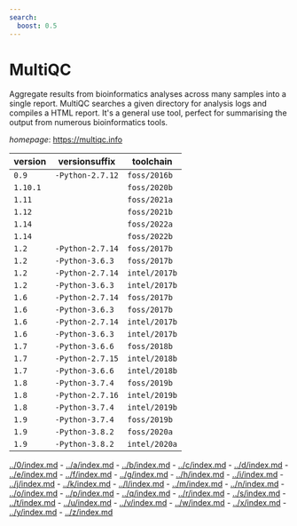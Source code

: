 ```yaml
---
search:
  boost: 0.5
---
```

# MultiQC

Aggregate results from bioinformatics analyses across many samples into a single   report.   MultiQC searches a given directory for analysis logs and compiles a HTML report. It's a general  use tool, perfect for summarising the output from numerous bioinformatics tools.

*homepage*: <https://multiqc.info>

version | versionsuffix | toolchain
--------|---------------|----------
``0.9`` | ``-Python-2.7.12`` | ``foss/2016b``
``1.10.1`` |  | ``foss/2020b``
``1.11`` |  | ``foss/2021a``
``1.12`` |  | ``foss/2021b``
``1.14`` |  | ``foss/2022a``
``1.14`` |  | ``foss/2022b``
``1.2`` | ``-Python-2.7.14`` | ``foss/2017b``
``1.2`` | ``-Python-3.6.3`` | ``foss/2017b``
``1.2`` | ``-Python-2.7.14`` | ``intel/2017b``
``1.2`` | ``-Python-3.6.3`` | ``intel/2017b``
``1.6`` | ``-Python-2.7.14`` | ``foss/2017b``
``1.6`` | ``-Python-3.6.3`` | ``foss/2017b``
``1.6`` | ``-Python-2.7.14`` | ``intel/2017b``
``1.6`` | ``-Python-3.6.3`` | ``intel/2017b``
``1.7`` | ``-Python-3.6.6`` | ``foss/2018b``
``1.7`` | ``-Python-2.7.15`` | ``intel/2018b``
``1.7`` | ``-Python-3.6.6`` | ``intel/2018b``
``1.8`` | ``-Python-3.7.4`` | ``foss/2019b``
``1.8`` | ``-Python-2.7.16`` | ``intel/2019b``
``1.8`` | ``-Python-3.7.4`` | ``intel/2019b``
``1.9`` | ``-Python-3.7.4`` | ``foss/2019b``
``1.9`` | ``-Python-3.8.2`` | ``foss/2020a``
``1.9`` | ``-Python-3.8.2`` | ``intel/2020a``

[../0/index.md](0) - [../a/index.md](a) - [../b/index.md](b) - [../c/index.md](c) - [../d/index.md](d) - [../e/index.md](e) - [../f/index.md](f) - [../g/index.md](g) - [../h/index.md](h) - [../i/index.md](i) - [../j/index.md](j) - [../k/index.md](k) - [../l/index.md](l) - [../m/index.md](m) - [../n/index.md](n) - [../o/index.md](o) - [../p/index.md](p) - [../q/index.md](q) - [../r/index.md](r) - [../s/index.md](s) - [../t/index.md](t) - [../u/index.md](u) - [../v/index.md](v) - [../w/index.md](w) - [../x/index.md](x) - [../y/index.md](y) - [../z/index.md](z)

